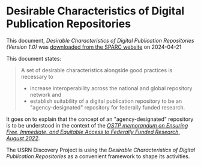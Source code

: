 # Desirable Characteristics of Digital Publication Repositories

This document, *Desirable Characteristics of Digital Publication Repositories (Version 1.0)* was [downloaded from the SPARC website](https://sparcopen.org/wp-content/uploads/2022/10/Desirable-Characteristics-of-Digital-Publication-Repositories-APPROVED-20230331.pdf) on 2024-04-21

This document states:

> A set of desirable characteristics alongside good practices is necessary to
> - increase interoperability across the national and global repository network and
> - establish suitability of a digital publication repository to be an "agency-designated" repository for federally funded research.


It goes on to explain that the concept of an "agency-designated" repository is to be understood in the context of the *[OSTP memorandum on Ensuring Free, Immediate, and Equitable Access to Federally Funded Research, August 2022](https://www.whitehouse.gov/wp-content/uploads/2022/08/08-2022-OSTP-Public-Access-Memo.pdf)*.

The USRN Discovery Project is using the *Desirable Characteristics of Digital Publication Repositories* as a convenient framework to shape its activities.
